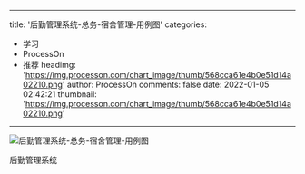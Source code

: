 
---
title: '后勤管理系统-总务-宿舍管理-用例图'
categories: 
 - 学习
 - ProcessOn
 - 推荐
headimg: 'https://img.processon.com/chart_image/thumb/568cca61e4b0e51d14a02210.png'
author: ProcessOn
comments: false
date: 2022-01-05 02:42:21
thumbnail: 'https://img.processon.com/chart_image/thumb/568cca61e4b0e51d14a02210.png'
---

<div>   
<img class="thumb" alt="后勤管理系统-总务-宿舍管理-用例图" src="https://img.processon.com/chart_image/thumb/568cca61e4b0e51d14a02210.png" referrerpolicy="no-referrer">
<p>后勤管理系统</p>  
</div>
            